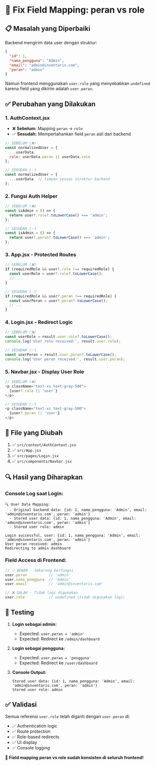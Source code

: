 # 🔧 Fix Field Mapping: peran vs role

## 📋 **Masalah yang Diperbaiki**

Backend mengirim data user dengan struktur:
```json
{
  "id": 1,
  "nama_pengguna": "Admin", 
  "email": "admin@inventaris.com",
  "peran": "admin"
}
```

Namun frontend menggunakan `user.role` yang menyebabkan `undefined` karena field yang dikirim adalah `user.peran`.

## ✅ **Perubahan yang Dilakukan**

### **1. AuthContext.jsx**
- ❌ **Sebelum:** Mapping `peran` → `role` 
- ✅ **Sesudah:** Mempertahankan field `peran` asli dari backend

```javascript
// SEBELUM (❌)
const normalizedUser = {
  ...userData,
  role: userData.peran || userData.role
};

// SESUDAH (✅)  
const normalizedUser = {
  ...userData  // Simpan sesuai struktur backend
};
```

### **2. Fungsi Auth Helper**
```javascript
// SEBELUM (❌)
const isAdmin = () => {
  return user?.role?.toLowerCase() === 'admin';
};

// SESUDAH (✅)
const isAdmin = () => {
  return user?.peran?.toLowerCase() === 'admin';
};
```

### **3. App.jsx - Protected Routes**
```javascript
// SEBELUM (❌)
if (requiredRole && user?.role !== requiredRole) {
  const userRole = user?.role?.toLowerCase();
  // ...
}

// SESUDAH (✅)
if (requiredRole && user?.peran !== requiredRole) {
  const userPeran = user?.peran?.toLowerCase();
  // ...
}
```

### **4. Login.jsx - Redirect Logic**
```javascript
// SEBELUM (❌)
const userRole = result.user.role?.toLowerCase();
console.log('User role received:', result.user.role);

// SESUDAH (✅)
const userPeran = result.user.peran?.toLowerCase();
console.log('User peran received:', result.user.peran);
```

### **5. Navbar.jsx - Display User Role**
```javascript
// SEBELUM (❌)
<p className="text-xs text-gray-500">
  {user?.role || 'user'}
</p>

// SESUDAH (✅)
<p className="text-xs text-gray-500">
  {user?.peran || 'user'}
</p>
```

## 🎯 **File yang Diubah**

1. ✅ `src/context/AuthContext.jsx`
2. ✅ `src/App.jsx` 
3. ✅ `src/pages/Login.jsx`
4. ✅ `src/components/Navbar.jsx`

## 🔍 **Hasil yang Diharapkan**

### **Console Log saat Login:**
```
🔍 User Data Mapping:
  - Original backend data: {id: 1, nama_pengguna: 'Admin', email: 'admin@inventaris.com', peran: 'admin'}
  - Stored user data: {id: 1, nama_pengguna: 'Admin', email: 'admin@inventaris.com', peran: 'admin'}
  - Stored user role: admin

Login successful, user: {id: 1, nama_pengguna: 'Admin', email: 'admin@inventaris.com', peran: 'admin'}
User peran received: admin
Redirecting to admin dashboard
```

### **Field Access di Frontend:**
```javascript
// ✅ BENAR - Sekarang berfungsi
user.peran          // 'admin'
user.nama_pengguna  // 'Admin'
user.email          // 'admin@inventaris.com'

// ❌ SALAH - Tidak lagi digunakan
user.role           // undefined (tidak digunakan lagi)
```

## 🚀 **Testing**

1. **Login sebagai admin:**
   - Expected: `user.peran = 'admin'`
   - Expected: Redirect ke `/admin/dashboard`

2. **Login sebagai pengguna:**
   - Expected: `user.peran = 'pengguna'`
   - Expected: Redirect ke `/user/dashboard`

3. **Console Output:**
   ```
   Stored user data: {id: 1, nama_pengguna: 'Admin', email: 'admin@inventaris.com', peran: 'admin'}
   Stored user role: admin
   ```

## ✅ **Validasi**

Semua referensi `user.role` telah diganti dengan `user.peran` di:
- ✅ Authentication logic
- ✅ Route protection  
- ✅ Role-based redirects
- ✅ UI display
- ✅ Console logging

**🎉 Field mapping peran vs role sudah konsisten di seluruh frontend!**